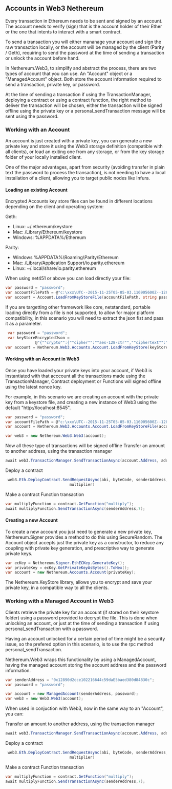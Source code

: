 
## Accounts in Web3 Nethereum

Every transaction in Ethereum needs to be sent and signed by an account. The account needs to verify (sign) that is the account holder of their Ether or the one that intents to interact with a smart contract.

To send a transaction you will either mananage your account and sign the raw transaction locally, or the account will be managed by the client (Parity / Geth), requiring to send the password at the time of sending a transaction or unlock the account before hand.
 
In Nethereum.Web3, to simplify and abstract the process, there are two types of account that you can use. An "Account" object or a "ManagedAccount" object. Both store the account information required to send a transaction, private key, or password.

At the time of sending a transaction if using the TransactionManager, deploying a contract or using a contract function, the right method to deliver the transaction will be chosen, either the transaction will be signed offline using the private key or a personal_sendTransaction message will be sent using the password.

### Working with an Account

An account is just created with a private key, you can generate a new private key and store it using the Web3 storage definition (compatible with all clients), or load an exiting one from any storage, or from the key storage folder of your locally installed client.

One of the major advantages, apart from security (avoiding transfer in plain text the password to process the transaction), is not needing to have a local installation of a client, allowing you to target public nodes like Infura.

#### Loading an existing Account

Encrypted Accounts key store files can be found in different locations depending on the client and operating system:

Geth:

* Linux: ~/.ethereum/keystore
* Mac: /Library/Ethereum/keystore
* Windows: %APPDATA%/Ethereum

Parity:

* Windows %APPDATA%\Roaming\Parity\Ethereum
* Mac: /Library/Application Support/io.parity.ethereum
* Linux: ~/.local/share/io.parity.ethereum

When using net451 or above you can load directly your file:

```csharp
var password = "password";
var accountFilePath = @"c:\xxx\UTC--2015-11-25T05-05-03.116905600Z--12890d2cce102216644c59dae5baed380d84830c";
var account = Account.LoadFromKeyStoreFile(accountFilePath, string password);
```

If you are targetting other framework like core, netstandard, portable loading directly from a file is not supported, to allow for major platform compatibility, in this scenario you will need to extract the json fist and pass it as a parameter.

```csharp
 var password = "password";
 var keyStoreEncryptedJson =
             @"{""crypto"":{""cipher"":""aes-128-ctr"",""ciphertext"":""b4f42e48903879b16239cd5508bc5278e5d3e02307deccbec25b3f5638b85f91"",""cipherparams"":{""iv"":""dc3f37d304047997aa4ef85f044feb45""},""kdf"":""scrypt"",""mac"":""ada930e08702b89c852759bac80533bd71fc4c1ef502291e802232b74bd0081a"",""kdfparams"":{""n"":65536,""r"":1,""p"":8,""dklen"":32,""salt"":""2c39648840b3a59903352b20386f8c41d5146ab88627eaed7c0f2cc8d5d95bd4""}},""id"":""19883438-6d67-4ab8-84b9-76a846ce544b"",""address"":""12890d2cce102216644c59dae5baed380d84830c"",""version"":3}";
var account = Nethereum.Web3.Accounts.Account.LoadFromKeyStore(keyStoreEncryptedJson, password);
```

#### Working with an Account in Web3

Once you have loaded your private keys into your account, if Web3 is instantiated with that acccount all the transactions made using the TransactionManager, Contract deployment or Functions will signed offline using the latest nonce key.

For example, in this scenario we are creating an account with the private key from a keystore file, and creating a new instance of Web3 using the default "http://localhost:8545".

```csharp
var password = "password";
var accountFilePath = @"c:\xxx\UTC--2015-11-25T05-05-03.116905600Z--12890d2cce102216644c59dae5baed380d84830c";
var account = Nethereum.Web3.Accounts.Account.LoadFromKeyStoreFile(accountFilePath, string password);

var web3 = new Nethereum.Web3.Web3(account);
```

Now all these type of transactions will be signed offline 
Transfer an amount to another address, using the transaction manager
 
```csharp
await web3.TransactionManager.SendTransactionAsync(account.Address, addressTo, new HexBigInteger(20));

```

Deploy a contract

```csharp
 web3.Eth.DeployContract.SendRequestAsync(abi, byteCode, senderAddress, new HexBigInteger(900000),
                            multiplier)
```

Make a contract Function transaction

```csharp
var multiplyFunction = contract.GetFunction("multiply");
await multiplyFunction.SendTransactionAsync(senderAddress,7);
```

#### Creating a new Account

To create a new account you just need to generate a new private key, Nethereum.Signer provides a method to do this using SecureRandom. The Account object accepts just the private key as a constructor, to reduce any coupling with private key generation, and prescriptive way to generate private keys.

```csharp
var ecKey = Nethereum.Signer.EthECKey.GenerateKey();
var privateKey = ecKey.GetPrivateKeyAsBytes().ToHex();
var account = new Nethereum.Accounts.Account(privateKey);
```

The Nethereum.KeyStore library, allows you to encrypt and save your private key, in a compatible way to all the clients.

### Working with a Managed Account in Web3

Clients retrieve the private key for an account (if stored on their keystore folder) using a password provided to decrypt the file. This is done when unlocking an account, or just at the time of sending a transaction if using personal_sendTransaction with a password.

Having an account unlocked for a certain period of time might be a security issue, so the prefered option in this scenario, is to use the rpc method personal_sendTransaction.

Nethereum.Web3 wraps this functionality by using a ManagedAccount, having the managed account storing the account address and the password information.

```csharp
var senderAddress = "0x12890d2cce102216644c59daE5baed380d84830c";
var password = "password";

var account = new ManagedAccount(senderAddress, password);
var web3 = new Web3.Web3(account);
```

When used in conjuction with Web3, now in the same way to an "Account", you can:

Transfer an amount to another address, using the transaction manager
 
```csharp
await web3.TransactionManager.SendTransactionAsync(account.Address, addressTo, new HexBigInteger(20));

```

Deploy a contract

```csharp
 web3.Eth.DeployContract.SendRequestAsync(abi, byteCode, senderAddress, new HexBigInteger(900000),
                            multiplier)
```

Make a contract Function transaction

```csharp
var multiplyFunction = contract.GetFunction("multiply");
await multiplyFunction.SendTransactionAsync(senderAddress,7);
```
